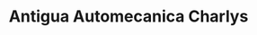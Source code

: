 ---
title: "Antigua Automecanica Charlys"
url: /zona-8-de-villa-nueva-ciudad-peronia/antigua-automecanica-charlys/
shop: Allgemein
---